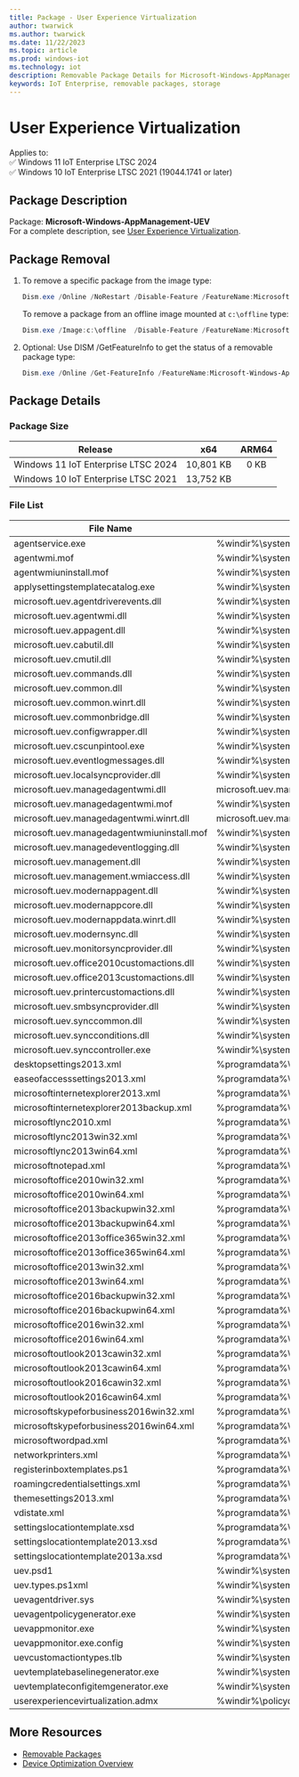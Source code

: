 ```yaml
---
title: Package - User Experience Virtualization
author: twarwick
ms.author: twarwick
ms.date: 11/22/2023
ms.topic: article
ms.prod: windows-iot
ms.technology: iot
description: Removable Package Details for Microsoft-Windows-AppManagement-UEV
keywords: IoT Enterprise, removable packages, storage
---
```


# User Experience Virtualization

Applies to:  
✅ Windows 11 IoT Enterprise LTSC 2024  
✅ Windows 10 IoT Enterprise LTSC 2021 (19044.1741 or later)  

## Package Description  

Package: **Microsoft-Windows-AppManagement-UEV** </br> For a complete description, see [User Experience Virtualization](/windows/configuration/ue-v/uev-for-windows).

## Package Removal

1. To remove a specific package from the image type:

   ```powershell
   Dism.exe /Online /NoRestart /Disable-Feature /FeatureName:Microsoft-Windows-AppManagement-UEV /PackageName:@Package
   ````

   To remove a package from an offline image mounted at `c:\offline` type:

   ```powershell
   Dism.exe /Image:c:\offline  /Disable-Feature /FeatureName:Microsoft-Windows-AppManagement-UEV /PackageName:@Package
   ```

1. Optional: Use DISM /GetFeatureInfo to get the status of a removable package type:

   ```powershell
   Dism.exe /Online /Get-FeatureInfo /FeatureName:Microsoft-Windows-AppManagement-UEV /PackageName:@Package
   ````

## Package Details

### Package Size

| Release                             |   x64     |    ARM64    |
|-------------------------------------|:---------:|:-----------:|
| Windows 11 IoT Enterprise LTSC 2024 | 10,801 KB | 0 KB        |
| Windows 10 IoT Enterprise LTSC 2021 | 13,752 KB |             |

### File List

| File Name | Installed Location |
|-----------|--------------------|
| agentservice.exe | %windir%\system32\agentservice.exe |
| agentwmi.mof | %windir%\system32\wbem\agentwmi.mof |
| agentwmiuninstall.mof | %windir%\system32\wbem\agentwmiuninstall.mof |
| applysettingstemplatecatalog.exe | %windir%\system32\applysettingstemplatecatalog.exe |
| microsoft.uev.agentdriverevents.dll | %windir%\system32\microsoft.uev.agentdriverevents.dll |
| microsoft.uev.agentwmi.dll | %windir%\system32\wbem\microsoft.uev.agentwmi.dll |
| microsoft.uev.appagent.dll | %windir%\system32\microsoft.uev.appagent.dll |
| microsoft.uev.cabutil.dll | %windir%\system32\microsoft.uev.cabutil.dll |
| microsoft.uev.cmutil.dll | %windir%\system32\microsoft.uev.cmutil.dll |
| microsoft.uev.commands.dll | %windir%\system32\windowspowershell\v1.0\modules\microsoft.uev.commands.dll |
| microsoft.uev.common.dll | %windir%\system32\microsoft.uev.common.dll |
| microsoft.uev.common.winrt.dll | %windir%\system32\microsoft.uev.common.winrt.dll |
| microsoft.uev.commonbridge.dll | %windir%\system32\microsoft.uev.commonbridge.dll |
| microsoft.uev.configwrapper.dll | %windir%\system32\microsoft.uev.configwrapper.dll |
| microsoft.uev.cscunpintool.exe | %windir%\system32\microsoft.uev.cscunpintool.exe |
| microsoft.uev.eventlogmessages.dll | %windir%\system32\microsoft.uev.eventlogmessages.dll |
| microsoft.uev.localsyncprovider.dll | %windir%\system32\microsoft.uev.localsyncprovider.dll |
| microsoft.uev.managedagentwmi.dll | microsoft.uev.managedagentwmi.dll |
| microsoft.uev.managedagentwmi.mof | %windir%\system32\wbem\microsoft.uev.managedagentwmi.mof |
| microsoft.uev.managedagentwmi.winrt.dll | microsoft.uev.managedagentwmi.winrt.dll |
| microsoft.uev.managedagentwmiuninstall.mof | %windir%\system32\wbem\microsoft.uev.managedagentwmiuninstall.mof |
| microsoft.uev.managedeventlogging.dll | %windir%\system32\microsoft.uev.managedeventlogging.dll |
| microsoft.uev.management.dll | %windir%\system32\microsoft.uev.management.dll |
| microsoft.uev.management.wmiaccess.dll | %windir%\system32\microsoft.uev.management.wmiaccess.dll |
| microsoft.uev.modernappagent.dll | %windir%\system32\microsoft.uev.modernappagent.dll |
| microsoft.uev.modernappcore.dll | %windir%\system32\microsoft.uev.modernappcore.dll |
| microsoft.uev.modernappdata.winrt.dll | %windir%\system32\microsoft.uev.modernappdata.winrt.dll |
| microsoft.uev.modernsync.dll | %windir%\system32\microsoft.uev.modernsync.dll |
| microsoft.uev.monitorsyncprovider.dll | %windir%\system32\microsoft.uev.monitorsyncprovider.dll |
| microsoft.uev.office2010customactions.dll | %windir%\system32\microsoft.uev.office2010customactions.dll |
| microsoft.uev.office2013customactions.dll | %windir%\system32\microsoft.uev.office2013customactions.dll |
| microsoft.uev.printercustomactions.dll | %windir%\system32\microsoft.uev.printercustomactions.dll |
| microsoft.uev.smbsyncprovider.dll | %windir%\system32\microsoft.uev.smbsyncprovider.dll |
| microsoft.uev.synccommon.dll | %windir%\system32\microsoft.uev.synccommon.dll |
| microsoft.uev.syncconditions.dll | %windir%\system32\microsoft.uev.syncconditions.dll |
| microsoft.uev.synccontroller.exe | %windir%\system32\microsoft.uev.synccontroller.exe |
| desktopsettings2013.xml | %programdata%\microsoft\inboxtemplates\desktopsettings2013.xml |
| easeofaccesssettings2013.xml | %programdata%\microsoft\inboxtemplates\easeofaccesssettings2013.xml |
| microsoftinternetexplorer2013.xml | %programdata%\microsoft\inboxtemplates\microsoftinternetexplorer2013.xml |
| microsoftinternetexplorer2013backup.xml | %programdata%\microsoft\inboxtemplates\microsoftinternetexplorer2013backup.xml |
| microsoftlync2010.xml | %programdata%\microsoft\inboxtemplates\microsoftlync2010.xml |
| microsoftlync2013win32.xml | %programdata%\microsoft\inboxtemplates\microsoftlync2013win32.xml |
| microsoftlync2013win64.xml | %programdata%\microsoft\inboxtemplates\microsoftlync2013win64.xml |
| microsoftnotepad.xml | %programdata%\microsoft\inboxtemplates\microsoftnotepad.xml |
| microsoftoffice2010win32.xml | %programdata%\microsoft\inboxtemplates\microsoftoffice2010win32.xml |
| microsoftoffice2010win64.xml | %programdata%\microsoft\inboxtemplates\microsoftoffice2010win64.xml |
| microsoftoffice2013backupwin32.xml | %programdata%\microsoft\inboxtemplates\microsoftoffice2013backupwin32.xml |
| microsoftoffice2013backupwin64.xml | %programdata%\microsoft\inboxtemplates\microsoftoffice2013backupwin64.xml |
| microsoftoffice2013office365win32.xml | %programdata%\microsoft\inboxtemplates\microsoftoffice2013office365win32.xml |
| microsoftoffice2013office365win64.xml | %programdata%\microsoft\inboxtemplates\microsoftoffice2013office365win64.xml |
| microsoftoffice2013win32.xml | %programdata%\microsoft\inboxtemplates\microsoftoffice2013win32.xml |
| microsoftoffice2013win64.xml | %programdata%\microsoft\inboxtemplates\microsoftoffice2013win64.xml |
| microsoftoffice2016backupwin32.xml | %programdata%\microsoft\inboxtemplates\microsoftoffice2016backupwin32.xml |
| microsoftoffice2016backupwin64.xml | %programdata%\microsoft\inboxtemplates\microsoftoffice2016backupwin64.xml |
| microsoftoffice2016win32.xml | %programdata%\microsoft\inboxtemplates\microsoftoffice2016win32.xml |
| microsoftoffice2016win64.xml | %programdata%\microsoft\inboxtemplates\microsoftoffice2016win64.xml |
| microsoftoutlook2013cawin32.xml | %programdata%\microsoft\inboxtemplates\microsoftoutlook2013cawin32.xml |
| microsoftoutlook2013cawin64.xml | %programdata%\microsoft\inboxtemplates\microsoftoutlook2013cawin64.xml |
| microsoftoutlook2016cawin32.xml | %programdata%\microsoft\inboxtemplates\microsoftoutlook2016cawin32.xml |
| microsoftoutlook2016cawin64.xml | %programdata%\microsoft\inboxtemplates\microsoftoutlook2016cawin64.xml |
| microsoftskypeforbusiness2016win32.xml | %programdata%\microsoft\inboxtemplates\microsoftskypeforbusiness2016win32.xml |
| microsoftskypeforbusiness2016win64.xml | %programdata%\microsoft\inboxtemplates\microsoftskypeforbusiness2016win64.xml |
| microsoftwordpad.xml | %programdata%\microsoft\inboxtemplates\microsoftwordpad.xml |
| networkprinters.xml | %programdata%\microsoft\inboxtemplates\networkprinters.xml |
| registerinboxtemplates.ps1 | %programdata%\microsoft\scripts\registerinboxtemplates.ps1 |
| roamingcredentialsettings.xml | %programdata%\microsoft\inboxtemplates\roamingcredentialsettings.xml |
| themesettings2013.xml | %programdata%\microsoft\inboxtemplates\themesettings2013.xml |
| vdistate.xml | %programdata%\microsoft\inboxtemplates\vdistate.xml |
| settingslocationtemplate.xsd | %programdata%\microsoft\templates\settingslocationtemplate.xsd |
| settingslocationtemplate2013.xsd | %programdata%\microsoft\templates\settingslocationtemplate2013.xsd |
| settingslocationtemplate2013a.xsd | %programdata%\microsoft\templates\settingslocationtemplate2013a.xsd |
| uev.psd1 | %windir%\system32\windowspowershell\v1.0\modules\uev.psd1 |
| uev.types.ps1xml | %windir%\system32\windowspowershell\v1.0\modules\uev.types.ps1xml |
| uevagentdriver.sys | %windir%\system32\drivers\uevagentdriver.sys |
| uevagentpolicygenerator.exe | %windir%\system32\uevagentpolicygenerator.exe |
| uevappmonitor.exe | %windir%\system32\uevappmonitor.exe |
| uevappmonitor.exe.config | %windir%\system32\uevappmonitor.exe.config |
| uevcustomactiontypes.tlb | %windir%\system32\uevcustomactiontypes.tlb |
| uevtemplatebaselinegenerator.exe | %windir%\system32\uevtemplatebaselinegenerator.exe |
| uevtemplateconfigitemgenerator.exe | %windir%\system32\uevtemplateconfigitemgenerator.exe |
| userexperiencevirtualization.admx | %windir%\policydefinitions\userexperiencevirtualization.admx |

## More Resources

- [Removable Packages](../Removable-Packages.md)
- [Device Optimization Overview](../Overview.md)
